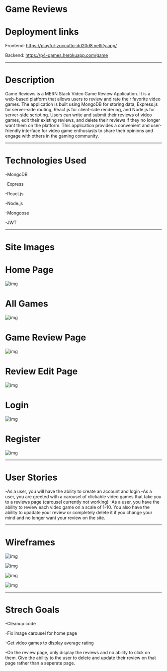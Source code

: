 # **Game Reviews**

# Deployment links

Frontend: https://playful-zuccutto-dd20d8.netlify.app/

Backend: https://p4-games.herokuapp.com/game

---

# Description

Game Reviews is a MERN Stack Video Game Review Application. It is a web-based platform that allows users to review and rate their favorite video games. The application is built using MongoDB for storing data, Express.js for server-side routing, React.js for client-side rendering, and Node.js for server-side scripting. Users can write and submit their reviews of video games, edit their existing reviews, and delete their reviews if they no longer want them on the platform. This application provides a convenient and user-friendly interface for video game enthusiasts to share their opinions and engage with others in the gaming community.

---

# Technologies Used

-MongoDB

-Express

-React.js

-Node.js

-Mongoose

-JWT

---

# Site Images

# Home Page

![img](https://i.imgur.com/Ls8TUn0.png)

# All Games

![img](https://i.imgur.com/M0BwVyz.png)

# Game Review Page

![img](https://i.imgur.com/9q88kMd.png)

# Review Edit Page

![img](https://i.imgur.com/3CJtvyl.png)

# Login

![img](https://i.imgur.com/Q6a0O0b.png)

# Register

![img](https://i.imgur.com/D0TPqa5.png)

---

# User Stories

-As a user, you will have the ability to create an account and login
-As a user, you are greeted with a carousel of clickable video games that take you to a reviews page (carousel currently not working)
-As a user, you have the ability to review each video game on a scale of 1-10. You also have the ability to upadate your review or completely delete it if you change your mind and no longer want your review on the site.

---

# Wireframes

![img](https://i.imgur.com/clJH2Jf.png)

![img](https://i.imgur.com/DU3gtNT.png)

![img](https://i.imgur.com/iaypc2d.png)

![img](https://i.imgur.com/6P6KzC6.png)

---

# Strech Goals

-Cleanup code

-Fix image carousel for home page

-Get video games to display average rating

-On the review page, only display the reviews and no ability to click on them. Give the ability to the user to delete and update their review on that page rather than a seperate page.
